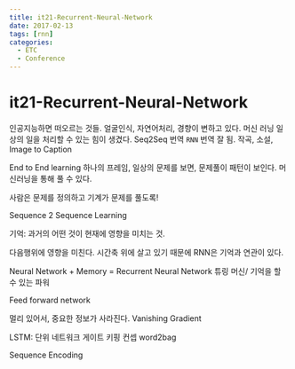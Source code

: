 ```yaml
---
title: it21-Recurrent-Neural-Network
date: 2017-02-13
tags: [rnn]
categories:
  - ETC
  - Conference
---
```


# it21-Recurrent-Neural-Network

인공지능하면 떠오르는 것들.
얼굴인식, 자연어처리,
경향이 변하고 있다. 머신 러닝
일상의 일을 처리할 수 있는 힘이 생겼다.
Seq2Seq
번역
`RNN`
번역 잘 됨. 작곡, 소설, Image to Caption

End to End learning
하나의 프레임, 일상의 문제를 보면, 문제풀이 패턴이 보인다. 머신러닝을 통해 풀 수 있다.

사람은 문제를 정의하고 기계가 문제를 풀도록!

Sequence 2 Sequence Learning

기억: 과거의 어떤 것이 현재에 영향을 미치는 것.

다음행위에 영향을 미친다. 시간축 위에 살고 있기 때문에
RNN은 기억과 연관이 있다.

Neural Network + Memory = Recurrent Neural Network
튜링 머신/ 기억을 할 수 있는 파워

Feed forward network

멀리 있어서, 중요한 정보가 사라진다. Vanishing Gradient

LSTM: 단위 네트워크
게이트 키핑 컨셉
word2bag

Sequence Encoding
